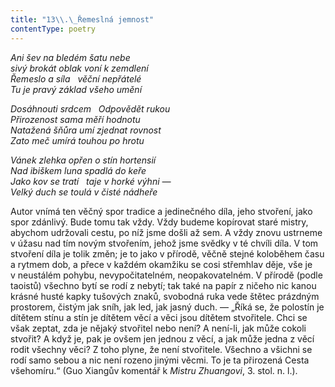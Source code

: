 ```yaml
---
title: "13\\.\_Řemeslná jemnost"
contentType: poetry
---
```


<section>

_Ani šev na bledém šatu nebe  
sivý brokát oblak voní k zemdlení  
Řemeslo a síla   věční nepřátelé  
Tu je pravý základ všeho umění_

</section>

<section>

_Dosáhnouti srdcem   Odpovědět rukou  
Přirozenost sama měří hodnotu  
Natažená šňůra umí zjednat rovnost  
Zato meč umírá touhou po hrotu_

</section>

<section>

_Vánek zlehka opřen o stín hortensií  
Nad ibiškem luna spadlá do keře  
Jako kov se tratí   taje v horké výhni —  
Velký duch se toulá v čisté nádheře_

</section>


<section>

Autor vnímá ten věčný spor tradice a jedinečného díla, jeho stvoření, jako spor zdánlivý. Bude tomu tak vždy. Vždy budeme kopírovat staré mistry, abychom udržovali cestu, po níž jsme došli až sem. A vždy znovu ustrneme v úžasu nad tím novým stvořením, jehož jsme svědky v té chvíli díla. V tom stvoření díla je tolik změn; je to jako v přírodě, věčně stejné koloběhem času a rytmem dob, a přece v každém okamžiku se cosi střemhlav děje, vše je v neustálém pohybu, nevypočitatelném, neopakovatelném. V přírodě (podle taoistů) všechno bytí se rodí z nebytí; tak také na papír z ničeho nic kanou krásné husté kapky tušových znaků, svobodná ruka vede štětec prázdným prostorem, čistým jak sníh, jak led, jak jasný duch. — „Říká se, že polostín je dítětem stínu a stín je dítětem věcí a věci jsou dítětem stvořitele. Chci se však zeptat, zda je nějaký stvořitel nebo není? A není-li, jak může cokoli stvořit? A když je, pak je ovšem jen jednou z věcí, a jak může jedna z věcí rodit všechny věci? Z toho plyne, že není stvořitele. Všechno a všichni se rodí samo sebou a nic není rozeno jinými věcmi. To je ta přirozená Cesta všehomíru.“ (Guo Xiangův komentář k _Mistru_ _Zhuangovi_, 3. stol. n. l.).

</section>
